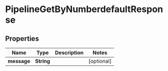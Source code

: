 

# PipelineGetByNumberdefaultResponse


## Properties

| Name | Type | Description | Notes |
|------------ | ------------- | ------------- | -------------|
|**message** | **String** |  |  [optional] |



